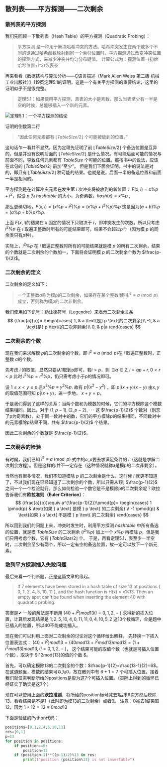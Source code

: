 #

## 散列表——平方探测——二次剩余

### 散列表的平方探测

我们先回顾一下散列表（Hash Table）的平方探测（Quadratic Probing）：

>平方探测 是一种用于解决哈希冲突的方法。哈希冲突发生在两个或多个不同的键通过哈希函数映射到同一个索引位置时。平方探测通过改变冲突位置的探测方式，来减少冲突并均匀分布键值。
计算公式为：探测位置=(初始哈希位置+i^2)%表长

再来看看《数据结构与算法分析——C语言描述（Mark Allen Weiss 第二版 机械工业出版社）》119页定理5.1的证明，这是一个有关平方探测的重要结论，这里的证明似乎不是很完整。
>定理5.1：如果使用平方探测，且表的大小是素数，那么当表至少有一半是空的时候，总能够插入一个新的元素。

<img src="\img\post\data-structure\image.png" title="定理5.1：一个平方探测的结论">

证明的倒数第二行
> “因此任何元素都有 $\lfloor TableSize/2\rfloor$ 个可能被放到的位置。”

这句话乍一看并不显然，因为定理先证明了前 $\lfloor TableSize/2\rfloor$ 个备选位置是互异的，但是并没有说明后面的 $\lfloor TableSize/2\rfloor$ 是什么情况。有可能后面可能的情况与前面不同，导致任何元素都有 $TableSize$ 个可能的位置。那按书中的说法，应该在此句的 $\lfloor TableSize/2\rfloor$ 前加“至少”。
但是我们下面会证明，书中的说法是对的，即只有 $\lfloor TableSize/2\rfloor$ 种可能的结果。也就是说，后面一半的备选位置和前面一半是相同的。

平方探测是在计算冲突元素在发生第 $i$ 次冲突将被放到的新位置：
$F(x,i) = x \%p+i^2$，假设 $p$ 为 $hash table$ 的大小，为奇素数，$hash(x)=x\%p$ ,

那么更确切地，$F(x,i) = (x \%p+i^2)\%p=(x\%p+i^2\%p)\%p$
这是因为$(a+b)\%p=(a\%p+b\%p)\%p$.

上面 $F(x,i)$的结果在 $x$ 固定的情况下只取决于 $i$，即冲突发生的次数。所以只考虑 $i^2\%p$ 在 $i$ 取遍正整数时所有的可能结果即可。结果不会超过$p$个（因为模 $p$ 的同余类只有$p$种）。

实际上，$i^2\%p$ 在 $i$ 取遍正整数时所有的可能结果就是模 $p$ 的所有二次剩余，结果的个数就是二次剩余的个数加一，下面将会证明模 $p$ 的二次剩余个数为 $\frac{p-1}{2}$。

### 二次剩余的定义

二次剩余的定义如下：

> 一个正整数$a$称为模$p$的二次剩余，如果存在某个整数$i$使得$i^2\equiv a \pmod{p}$ 成立，否则称为模$p$的二次非剩余。

我们使用如下记号：勒让德符号（Legendre）来表示二次剩余关系
$$
(\frac{a}{p})=
\begin{cases}
1, & a \text{是} p \text{的二次剩余}\\
-1, & a \text{是} p \text{的二次非剩余}\\
0, & p|a
\end{cases}
$$

### 二次剩余的个数

现在我们来求解模 $p$的二次剩余的个数，即 $i^2\equiv a \pmod{p}$在 $i$ 取遍正整数时，正整数 $a$的个数。

先考虑 $i$ 的取值，显然只要从1取到p即可，若$i>p，$则 $\exists q\in Z, i=qp+r, 0<r<p$ 此时 $i^2\%p=r^2\%p$，仍只需考虑小于p的情况即可。

设 $1\leq x < y \leq p$,且$x^2\%p\equiv y^2\%p$.
故有 $p|(x^2-y^2)$ ，即 $p|(x+y)(x-y)$
由$x,y$的取值范围可知 $p|(x+y)$，进一步地， $x+y=p$。

于是我们得到了这样的关系：当两个数和为模数的时候，它们的平方模除这个模数结果相同。因此，对于 $(1,p-1),(2,p-2),···$ 这 $\frac{p-1}{2}$ 个数对（别忘了p为奇素数），处于同一数对中的数，它们的平方模除$p$的结果相同，不同数对中的元素模除$p$结果不同，共有 $\frac{p-1}{2}$ 个结果。

因此二次剩余的个数就是 $\frac{p-1}{2}$。

### 二次剩余的检验

有时候，我们已知 $i^2\equiv a \pmod{p}$ 式中的$a, p$要去求满足条件的 $i$（这就是求解二次剩余方程）。但是这样的$i$并不一定存在（这种情况就称a是模p的二次非剩余）。

当然也有很多情况，我们不知道模除 $p$ 的二次剩余是什么，这时候 $i$ 就更不知道了，不过我们现在已经知道了二次剩余的个数，所以只需从1到 $\frac{p-1}{2}$ 之间一个一个检验就行。那么如何检验一个数它是不是模除p的二次剩余呢？欧拉告诉我们有**欧拉准则（Euler Criterion）**：
$$
(\frac{a}{p})\equiv a^{\frac{p-1}{2}}\pmod{p}=
\begin{cases}
1 \pmod{p} & \text{如果 } a \text{ 是模 } p \text{ 的二次剩余} \\
-1 \pmod{p} & \text{如果 } a \text{ 不是模 } p \text{ 的二次剩余}
\end{cases}
$$

所以回到我们的问题上来，冲突时发生时，利用平方探测 $hashtable$ 中所有备选的位置，就是模  $TableSize$ 的二次剩余 ($i^2\%p$)  加上一个 $x\%p$ 再模除 $p$，但是我们只用考虑个数，它有 $\lfloor TableSize/ 2\rfloor$ 个。
于是，再看定理5.1，表至少一半空时，二次剩余至少有两个，所以一定有空的备选位置，故一定可以放下一个新元素。

### 散列平方探测插入失败问题

最后来看一个判断题，正是这篇文章的缘起。

>If 7 elements have been stored in a hash table of size 13 at positions { 0, 1, 2, 4, 5, 10, 11 }, and the
hash function is H(x) = x%13. Then an empty spot can't be found when inserting the element 40
with quadratic probing.

答案是✔
一般的解法是不断用 $(40+i^2) mod{13}(i=0,1,2, \cdots)$ 求得新的插入位置，计算后发现结果是 $1, 2, 5, 10, 4, 0, 11, 11, 0, 4, 10, 5, 2$
这13个数循环，全是题中已插入的位置，所以40不能成功插入。

现在我们可以利用上面对二次剩余的讨论对这个循环给出解释。
先转换一下插入位置表达式：
$(40+i^2) mod{13}=(40 mod{13}+i^2 mod{13})mod{13}=(1+i^2 mod{13})mod{13},(i=0,1,2, \cdots)$，
这个结果可能的取值个数（也就是可插入位置个数），取决于 $i^2mod{13}的值的个数 $。

首先，可以确定模除13的二次剩余的个数：$\frac{p-1}{2}=\frac{13-1}{2}=6$。
在这道题里，模数的结果可以为0，故在散列中有 $6+1=7$ 个可插入位置。接着我们就仅需判断所给的positions是否为这7个可插入位置。（实际上得到的循环已经证实了确实是这7个）

现在可以使用上面的**欧拉准则**，将所给的position标号减去1后求6次方然后模除13，看看结果是不是1（此时即为模13的二次剩余）或者0。
注意：0减去1结果取12，因为 $1+12=13\equiv0 mod{13}$

下面是验证的Python代码：

```python
positions=[0,1,2,4,5,10,11]
res=[0,1]
p=13
for position in positions:
    if position==0:
        position=13
    if (position-1)**((p-1)/2)%13 in res:
        print(f"position {position%13} is not insertable")
```
